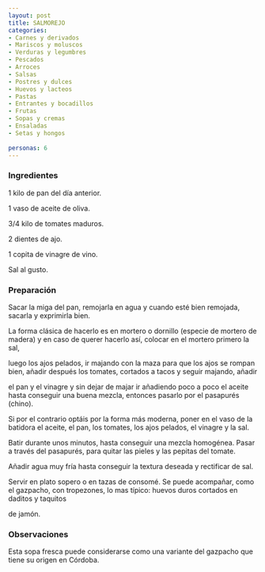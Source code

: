 ```yaml
---
layout: post
title: SALMOREJO
categories:
- Carnes y derivados
- Mariscos y moluscos
- Verduras y legumbres
- Pescados
- Arroces
- Salsas
- Postres y dulces
- Huevos y lacteos
- Pastas
- Entrantes y bocadillos
- Frutas
- Sopas y cremas
- Ensaladas
- Setas y hongos
 
personas: 6 
---
```

<h3>Ingredientes</h3>
1 kilo de pan del día anterior.

1 vaso de aceite de oliva.

3/4 kilo de tomates maduros.

2 dientes de ajo.

1 copita de vinagre de vino.

Sal al gusto.

<h3>Preparación</h3>
Sacar la miga del pan, remojarla en agua y cuando esté bien remojada, sacarla y exprimirla bien.

La forma clásica de hacerlo es en mortero o dornillo (especie de mortero de madera) y en caso de querer hacerlo así, colocar en el mortero primero la sal,

luego los ajos pelados, ir majando con la maza para que los ajos se rompan bien, añadir después los tomates, cortados a tacos y seguir majando, añadir

el pan y el vinagre y sin dejar de majar ir añadiendo poco a poco el aceite hasta conseguir una buena mezcla, entonces pasarlo por el pasapurés (chino).

Si por el contrario optáis por la forma más moderna, poner en el vaso de la batidora el aceite, el pan, los tomates, los ajos pelados, el vinagre y la sal.

Batir durante unos minutos, hasta conseguir una mezcla homogénea. Pasar a través del pasapurés, para quitar las pieles y las pepitas del tomate.

Añadir agua muy fría hasta conseguir la textura deseada y rectificar de sal.

Servir en plato sopero o en tazas de consomé. Se puede acompañar, como el gazpacho, con tropezones, lo mas típico: huevos duros cortados en daditos y taquitos

de jamón.

<h3>Observaciones</h3>
Esta sopa fresca puede considerarse como una variante del gazpacho que tiene su origen en Córdoba.

